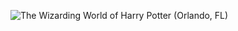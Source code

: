 ![The Wizarding World of Harry Potter (Orlando, FL)](http://laurenpepperman.com/2014/florida/photos/universal3.jpg)
